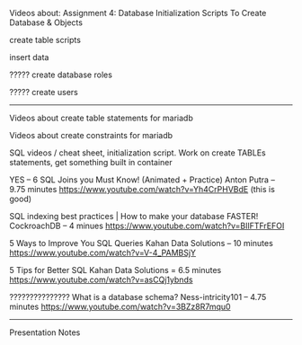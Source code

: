 Videos about: Assignment 4: Database Initialization Scripts To Create Database & Objects

create table scripts

insert data



????? create database roles

????? create users

------------------------------------------------------------------------------------------------
Videos about create table statements for mariadb

Videos about create constraints for mariadb
	
SQL videos / cheat sheet, initialization script. Work on create TABLEs statements, get something built in container


YES – 6 SQL Joins you Must Know! (Animated + Practice)
Anton Putra – 9.75 minutes
https://www.youtube.com/watch?v=Yh4CrPHVBdE
(this is good)


SQL indexing best practices | How to make your database FASTER!
CockroachDB – 4 minues
https://www.youtube.com/watch?v=BIlFTFrEFOI


5 Ways to Improve You SQL Queries
Kahan Data Solutions – 10 minutes
https://www.youtube.com/watch?v=V-4_PAMBSjY


5 Tips for Better SQL
Kahan Data Solutions = 6.5 minutes
https://www.youtube.com/watch?v=asCQj1ybnds


???????????????
What is a database schema?
Ness-intricity101 – 4.75 minutes
https://www.youtube.com/watch?v=3BZz8R7mqu0



------------------------------------------------------------------------------------------------------------
Presentation Notes


